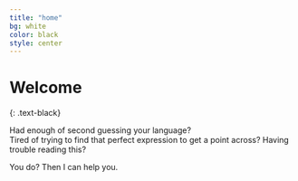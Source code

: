 ```yaml
---
title: "home"
bg: white
color: black
style: center
---
```


# Welcome 
{: .text-black}

Had enough of second guessing your language?  
Tired of trying to find that perfect expression to get a point across?
Having trouble reading this?

You do? Then I can help you.
